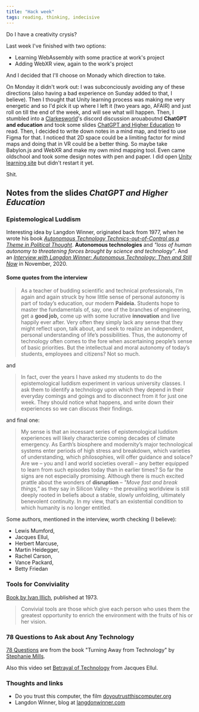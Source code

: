 ```yaml
---
title: "Hack week"
tags: reading, thinking, indecisive
---
```


Do I have a creativity crysis?

Last week I've finished with two options:
- Learning WebAssembly with some practice at work's project
- Adding WebXR view, again to the work's project

And I decided that I'll choose on Monady which direction to take.

On Monday it didn't work out: I was subconciously avoiding any of these directions
(also having a bad experience on Sunday added to that, I believe). Then I thought
that Unity learning process was making me very energetic and so I'd pick it up
where I left it (two years ago, AFAIR) and just roll on till the end of the week,
and will see what will happen. Then, I stumbled into a [Clarkesworld](http://clarkesworldmagazine.com)'s
discord discussion arouaboutnd **ChatGPT and education** and took some slides
[ChatGPT and Higher Education](https://docs.google.com/presentation/d/1oNaCBDNXCwVfrb8ekWxhiTHvxH-qoTAyfw9LiIiovQA/mobilepresent?slide=id.g11084917917_0_128)
to read. Then, I decided to write down notes in a mind map, and tried to use Figma for that.
I noticed that 2D space could be a limiting factor for mind maps and doing that in VR could be
a better thing. So maybe take Babylon.js and WebXR and make my own mind mapping tool.
Even came oldschool and took some design notes with pen and paper. I did open [Unity learning site](https://learn.unity.com/tutorial/lesson-3-1-jump-force?uv=2021.3&pathwayId=5f7e17e1edbc2a5ec21a20af&missionId=5f7648a4edbc2a5578eb67df&projectId=5cf9639bedbc2a2b1fe1e848#) but didn't restart it yet.

Shit.

## Notes from the slides *ChatGPT and Higher Education*

### Epistemological Luddism

Interesting idea by Langdon Winner, originated back from 1977, when he wrote his book
[*Autonomous Technology Technics-out-of-Control as a Theme in Political Thought*](https://ratical.org/ratville/AoS/AutonomousTechnology.pdf).
**Autonomous technologies** and *"loss of human autonomy to threatening forces brought by science and technology"*. And an
[*Interview with Langdon Winner: Autonomous Technology: Then and Still Now*](https://www.langdonwinner.com/other-writings/2020/11/21/interview-with-langdon-winner-autonomous-technology-then-and-still-now)
in November, 2020.

#### Some quotes from the interview

> As a teacher of budding scientific and technical professionals, I’m again and again struck by how
> little sense of personal autonomy is part of today’s education, our modern **Paideia.**
> Students hope to master the fundamentals of, say, one of the branches of engineering,
> get a **good job,** come up with some lucrative **innovation** and live happily
> ever after. Very often they simply lack any sense that they might reflect upon, talk
> about, and seek to realize an independent, personal understanding of life’s possibilities.
> Thus, the autonomy of technology often comes to the fore when ascertaining
> people’s sense of basic priorities. But the intellectual and moral autonomy of today’s
> students, employees and citizens? Not so much.

and

> In fact, over the years I have asked my students to do the epistemological luddism
> experiment in various university classes. I ask them to identify a technology upon
> which they depend in their everyday comings and goings and to disconnect from it
> for just one week. They should notice what happens, and write down their experiences
> so we can discuss their findings.

and final one:

> My sense is that an incessant series of epistemological luddism experiences will
> likely characterize coming decades of climate emergency. As Earth’s biosphere and
> modernity’s major technological systems enter periods of high stress and breakdown,
> which varieties of understanding, which philosophies, will offer guidance and
> solace? Are we – you and I and world societies overall – any better equipped to
> learn from such episodes today than in earlier times?
> So far the signs are not especially promising. Although there is much excited
> prattle about the wonders of **disruption** – _"Move fast and break things,"_ as they say
> in Silicon Valley – the prevailing worldview is still deeply rooted in beliefs about a
> stable, slowly unfolding, ultimately benevolent continuity. In my view, that’s an
> existential condition to which humanity is no longer entitled.

Some authors, mentioned in the interview, worth checking (I believe):
- Lewis Mumford,
- Jacques Ellul,
- Herbert Marcuse,
- Martin Heidegger,
- Rachel Carson,
- Vance Packard,
- Betty Friedan

### Tools for Conviviality

[Book by Ivan Illich](https://arl.human.cornell.edu/linked%20docs/Illich_Tools_for_Conviviality.pdf),
published at 1973.

> Convivial tools are those which give each person who uses them the greatest opportunity to enrich the
> environment with the fruits of his or her vision.

### 78 Questions to Ask about Any Technology

[78 Questions](https://networkofcenters.net/news/78-questions-ask-about-any-technology) are from the book
"Turning Away from Technology" by [Stephanie Mills](https://smillswriter.com/books/).

Also this video set [Betrayal of Technology](https://www.youtube.com/watch?list=PL42DA4A99BC6B4A9B&v=LdogID589Mk)
from Jacques Ellul.


### Thoughts and links

- Do you trust this computer, the film [doyoutrustthiscomputer.org](http://doyoutrustthiscomputer.org)
- Langdon Winner, blog at [langdonwinner.com](https://www.langdonwinner.com)
